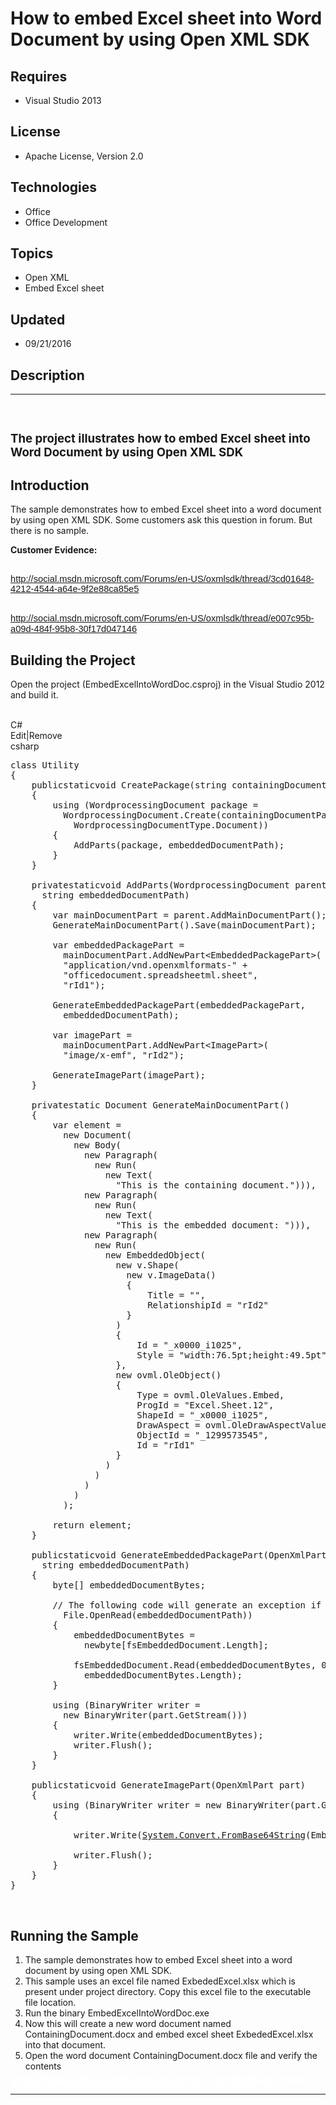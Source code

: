 # How to embed Excel sheet into Word Document by using Open XML SDK
## Requires
- Visual Studio 2013
## License
- Apache License, Version 2.0
## Technologies
- Office
- Office Development
## Topics
- Open XML
- Embed Excel sheet
## Updated
- 09/21/2016
## Description

<hr>
<div><a href="http://blogs.msdn.com/b/onecode"><img src="https://aka.ms/onecodesampletopbanner1" alt=""></a><strong>&nbsp;</strong><em></em></div>
<h2><span style="font-size:14.0pt; line-height:115%">The project illustrates how to embed Excel sheet into Word Document by using Open XML SDK
</span></h2>
<h2>Introduction</h2>
<p class="MsoNormal">The sample demonstrates how to embed Excel sheet into a word document by using open XML SDK. Some customers ask this question in forum. But there is no sample.</p>
<p class="MsoNormal"><strong>Customer Evidence: </strong></p>
<h2><span style="font-size:11.0pt; line-height:115%; font-family:&quot;Calibri&quot;,sans-serif; font-weight:normal"><a href="http://social.msdn.microsoft.com/Forums/en-US/oxmlsdk/thread/3cd01648-4212-4544-a64e-9f2e88ca85e5">http://social.msdn.microsoft.com/Forums/en-US/oxmlsdk/thread/3cd01648-4212-4544-a64e-9f2e88ca85e5</a>
</span></h2>
<h2><span style="font-size:11.0pt; line-height:115%; font-family:&quot;Calibri&quot;,sans-serif; font-weight:normal"><a href="http://social.msdn.microsoft.com/Forums/en-US/oxmlsdk/thread/e007c95b-a09d-484f-95b8-30f17d047146">http://social.msdn.microsoft.com/Forums/en-US/oxmlsdk/thread/e007c95b-a09d-484f-95b8-30f17d047146</a>
</span></h2>
<h2>Building the Project &nbsp;</h2>
<p class="MsoNormal" style="margin-bottom:.0001pt; line-height:normal; text-autospace:none">
Open the project (EmbedExcelIntoWordDoc.csproj) in the Visual Studio 2012 and build it.</p>
<p class="MsoNormal" style="margin-bottom:.0001pt; line-height:normal; text-autospace:none">
&nbsp;</p>
<div class="scriptcode">
<div class="pluginEditHolder" pluginCommand="mceScriptCode">
<div class="title"><span>C#</span></div>
<div class="pluginLinkHolder"><span class="pluginEditHolderLink">Edit</span>|<span class="pluginRemoveHolderLink">Remove</span></div>
<span class="hidden">csharp</span>

<div class="preview">
<pre class="csharp"><span class="cs__keyword">class</span>&nbsp;Utility&nbsp;
{&nbsp;
&nbsp;&nbsp;&nbsp;&nbsp;<span class="cs__keyword">public</span><span class="cs__keyword">static</span><span class="cs__keyword">void</span>&nbsp;CreatePackage(<span class="cs__keyword">string</span>&nbsp;containingDocumentPath,&nbsp;<span class="cs__keyword">string</span>&nbsp;embeddedDocumentPath)&nbsp;
&nbsp;&nbsp;&nbsp;&nbsp;{&nbsp;
&nbsp;&nbsp;&nbsp;&nbsp;&nbsp;&nbsp;&nbsp;&nbsp;<span class="cs__keyword">using</span>&nbsp;(WordprocessingDocument&nbsp;package&nbsp;=&nbsp;
&nbsp;&nbsp;&nbsp;&nbsp;&nbsp;&nbsp;&nbsp;&nbsp;&nbsp;&nbsp;WordprocessingDocument.Create(containingDocumentPath,&nbsp;
&nbsp;&nbsp;&nbsp;&nbsp;&nbsp;&nbsp;&nbsp;&nbsp;&nbsp;&nbsp;&nbsp;&nbsp;WordprocessingDocumentType.Document))&nbsp;
&nbsp;&nbsp;&nbsp;&nbsp;&nbsp;&nbsp;&nbsp;&nbsp;{&nbsp;
&nbsp;&nbsp;&nbsp;&nbsp;&nbsp;&nbsp;&nbsp;&nbsp;&nbsp;&nbsp;&nbsp;&nbsp;AddParts(package,&nbsp;embeddedDocumentPath);&nbsp;
&nbsp;&nbsp;&nbsp;&nbsp;&nbsp;&nbsp;&nbsp;&nbsp;}&nbsp;
&nbsp;&nbsp;&nbsp;&nbsp;}&nbsp;
&nbsp;
&nbsp;&nbsp;&nbsp;&nbsp;<span class="cs__keyword">private</span><span class="cs__keyword">static</span><span class="cs__keyword">void</span>&nbsp;AddParts(WordprocessingDocument&nbsp;parent,&nbsp;
&nbsp;&nbsp;&nbsp;&nbsp;&nbsp;&nbsp;<span class="cs__keyword">string</span>&nbsp;embeddedDocumentPath)&nbsp;
&nbsp;&nbsp;&nbsp;&nbsp;{&nbsp;
&nbsp;&nbsp;&nbsp;&nbsp;&nbsp;&nbsp;&nbsp;&nbsp;var&nbsp;mainDocumentPart&nbsp;=&nbsp;parent.AddMainDocumentPart();&nbsp;
&nbsp;&nbsp;&nbsp;&nbsp;&nbsp;&nbsp;&nbsp;&nbsp;GenerateMainDocumentPart().Save(mainDocumentPart);&nbsp;
&nbsp;
&nbsp;&nbsp;&nbsp;&nbsp;&nbsp;&nbsp;&nbsp;&nbsp;var&nbsp;embeddedPackagePart&nbsp;=&nbsp;
&nbsp;&nbsp;&nbsp;&nbsp;&nbsp;&nbsp;&nbsp;&nbsp;&nbsp;&nbsp;mainDocumentPart.AddNewPart&lt;EmbeddedPackagePart&gt;(&nbsp;
&nbsp;&nbsp;&nbsp;&nbsp;&nbsp;&nbsp;&nbsp;&nbsp;&nbsp;&nbsp;<span class="cs__string">&quot;application/vnd.openxmlformats-&quot;</span>&nbsp;&#43;&nbsp;
&nbsp;&nbsp;&nbsp;&nbsp;&nbsp;&nbsp;&nbsp;&nbsp;&nbsp;&nbsp;<span class="cs__string">&quot;officedocument.spreadsheetml.sheet&quot;</span>,&nbsp;
&nbsp;&nbsp;&nbsp;&nbsp;&nbsp;&nbsp;&nbsp;&nbsp;&nbsp;&nbsp;<span class="cs__string">&quot;rId1&quot;</span>);&nbsp;
&nbsp;
&nbsp;&nbsp;&nbsp;&nbsp;&nbsp;&nbsp;&nbsp;&nbsp;GenerateEmbeddedPackagePart(embeddedPackagePart,&nbsp;
&nbsp;&nbsp;&nbsp;&nbsp;&nbsp;&nbsp;&nbsp;&nbsp;&nbsp;&nbsp;embeddedDocumentPath);&nbsp;
&nbsp;
&nbsp;&nbsp;&nbsp;&nbsp;&nbsp;&nbsp;&nbsp;&nbsp;var&nbsp;imagePart&nbsp;=&nbsp;
&nbsp;&nbsp;&nbsp;&nbsp;&nbsp;&nbsp;&nbsp;&nbsp;&nbsp;&nbsp;mainDocumentPart.AddNewPart&lt;ImagePart&gt;(&nbsp;
&nbsp;&nbsp;&nbsp;&nbsp;&nbsp;&nbsp;&nbsp;&nbsp;&nbsp;&nbsp;<span class="cs__string">&quot;image/x-emf&quot;</span>,&nbsp;<span class="cs__string">&quot;rId2&quot;</span>);&nbsp;
&nbsp;
&nbsp;&nbsp;&nbsp;&nbsp;&nbsp;&nbsp;&nbsp;&nbsp;GenerateImagePart(imagePart);&nbsp;
&nbsp;&nbsp;&nbsp;&nbsp;}&nbsp;
&nbsp;
&nbsp;&nbsp;&nbsp;&nbsp;<span class="cs__keyword">private</span><span class="cs__keyword">static</span>&nbsp;Document&nbsp;GenerateMainDocumentPart()&nbsp;
&nbsp;&nbsp;&nbsp;&nbsp;{&nbsp;
&nbsp;&nbsp;&nbsp;&nbsp;&nbsp;&nbsp;&nbsp;&nbsp;var&nbsp;element&nbsp;=&nbsp;
&nbsp;&nbsp;&nbsp;&nbsp;&nbsp;&nbsp;&nbsp;&nbsp;&nbsp;&nbsp;<span class="cs__keyword">new</span>&nbsp;Document(&nbsp;
&nbsp;&nbsp;&nbsp;&nbsp;&nbsp;&nbsp;&nbsp;&nbsp;&nbsp;&nbsp;&nbsp;&nbsp;<span class="cs__keyword">new</span>&nbsp;Body(&nbsp;
&nbsp;&nbsp;&nbsp;&nbsp;&nbsp;&nbsp;&nbsp;&nbsp;&nbsp;&nbsp;&nbsp;&nbsp;&nbsp;&nbsp;<span class="cs__keyword">new</span>&nbsp;Paragraph(&nbsp;
&nbsp;&nbsp;&nbsp;&nbsp;&nbsp;&nbsp;&nbsp;&nbsp;&nbsp;&nbsp;&nbsp;&nbsp;&nbsp;&nbsp;&nbsp;&nbsp;<span class="cs__keyword">new</span>&nbsp;Run(&nbsp;
&nbsp;&nbsp;&nbsp;&nbsp;&nbsp;&nbsp;&nbsp;&nbsp;&nbsp;&nbsp;&nbsp;&nbsp;&nbsp;&nbsp;&nbsp;&nbsp;&nbsp;&nbsp;<span class="cs__keyword">new</span>&nbsp;Text(&nbsp;
&nbsp;&nbsp;&nbsp;&nbsp;&nbsp;&nbsp;&nbsp;&nbsp;&nbsp;&nbsp;&nbsp;&nbsp;&nbsp;&nbsp;&nbsp;&nbsp;&nbsp;&nbsp;&nbsp;&nbsp;<span class="cs__string">&quot;This&nbsp;is&nbsp;the&nbsp;containing&nbsp;document.&quot;</span>))),&nbsp;
&nbsp;&nbsp;&nbsp;&nbsp;&nbsp;&nbsp;&nbsp;&nbsp;&nbsp;&nbsp;&nbsp;&nbsp;&nbsp;&nbsp;<span class="cs__keyword">new</span>&nbsp;Paragraph(&nbsp;
&nbsp;&nbsp;&nbsp;&nbsp;&nbsp;&nbsp;&nbsp;&nbsp;&nbsp;&nbsp;&nbsp;&nbsp;&nbsp;&nbsp;&nbsp;&nbsp;<span class="cs__keyword">new</span>&nbsp;Run(&nbsp;
&nbsp;&nbsp;&nbsp;&nbsp;&nbsp;&nbsp;&nbsp;&nbsp;&nbsp;&nbsp;&nbsp;&nbsp;&nbsp;&nbsp;&nbsp;&nbsp;&nbsp;&nbsp;<span class="cs__keyword">new</span>&nbsp;Text(&nbsp;
&nbsp;&nbsp;&nbsp;&nbsp;&nbsp;&nbsp;&nbsp;&nbsp;&nbsp;&nbsp;&nbsp;&nbsp;&nbsp;&nbsp;&nbsp;&nbsp;&nbsp;&nbsp;&nbsp;&nbsp;<span class="cs__string">&quot;This&nbsp;is&nbsp;the&nbsp;embedded&nbsp;document:&nbsp;&quot;</span>))),&nbsp;
&nbsp;&nbsp;&nbsp;&nbsp;&nbsp;&nbsp;&nbsp;&nbsp;&nbsp;&nbsp;&nbsp;&nbsp;&nbsp;&nbsp;<span class="cs__keyword">new</span>&nbsp;Paragraph(&nbsp;
&nbsp;&nbsp;&nbsp;&nbsp;&nbsp;&nbsp;&nbsp;&nbsp;&nbsp;&nbsp;&nbsp;&nbsp;&nbsp;&nbsp;&nbsp;&nbsp;<span class="cs__keyword">new</span>&nbsp;Run(&nbsp;
&nbsp;&nbsp;&nbsp;&nbsp;&nbsp;&nbsp;&nbsp;&nbsp;&nbsp;&nbsp;&nbsp;&nbsp;&nbsp;&nbsp;&nbsp;&nbsp;&nbsp;&nbsp;<span class="cs__keyword">new</span>&nbsp;EmbeddedObject(&nbsp;
&nbsp;&nbsp;&nbsp;&nbsp;&nbsp;&nbsp;&nbsp;&nbsp;&nbsp;&nbsp;&nbsp;&nbsp;&nbsp;&nbsp;&nbsp;&nbsp;&nbsp;&nbsp;&nbsp;&nbsp;<span class="cs__keyword">new</span>&nbsp;v.Shape(&nbsp;
&nbsp;&nbsp;&nbsp;&nbsp;&nbsp;&nbsp;&nbsp;&nbsp;&nbsp;&nbsp;&nbsp;&nbsp;&nbsp;&nbsp;&nbsp;&nbsp;&nbsp;&nbsp;&nbsp;&nbsp;&nbsp;&nbsp;<span class="cs__keyword">new</span>&nbsp;v.ImageData()&nbsp;
&nbsp;&nbsp;&nbsp;&nbsp;&nbsp;&nbsp;&nbsp;&nbsp;&nbsp;&nbsp;&nbsp;&nbsp;&nbsp;&nbsp;&nbsp;&nbsp;&nbsp;&nbsp;&nbsp;&nbsp;&nbsp;&nbsp;{&nbsp;
&nbsp;&nbsp;&nbsp;&nbsp;&nbsp;&nbsp;&nbsp;&nbsp;&nbsp;&nbsp;&nbsp;&nbsp;&nbsp;&nbsp;&nbsp;&nbsp;&nbsp;&nbsp;&nbsp;&nbsp;&nbsp;&nbsp;&nbsp;&nbsp;&nbsp;&nbsp;Title&nbsp;=&nbsp;<span class="cs__string">&quot;&quot;</span>,&nbsp;
&nbsp;&nbsp;&nbsp;&nbsp;&nbsp;&nbsp;&nbsp;&nbsp;&nbsp;&nbsp;&nbsp;&nbsp;&nbsp;&nbsp;&nbsp;&nbsp;&nbsp;&nbsp;&nbsp;&nbsp;&nbsp;&nbsp;&nbsp;&nbsp;&nbsp;&nbsp;RelationshipId&nbsp;=&nbsp;<span class="cs__string">&quot;rId2&quot;</span>&nbsp;
&nbsp;&nbsp;&nbsp;&nbsp;&nbsp;&nbsp;&nbsp;&nbsp;&nbsp;&nbsp;&nbsp;&nbsp;&nbsp;&nbsp;&nbsp;&nbsp;&nbsp;&nbsp;&nbsp;&nbsp;&nbsp;&nbsp;}&nbsp;
&nbsp;&nbsp;&nbsp;&nbsp;&nbsp;&nbsp;&nbsp;&nbsp;&nbsp;&nbsp;&nbsp;&nbsp;&nbsp;&nbsp;&nbsp;&nbsp;&nbsp;&nbsp;&nbsp;&nbsp;)&nbsp;
&nbsp;&nbsp;&nbsp;&nbsp;&nbsp;&nbsp;&nbsp;&nbsp;&nbsp;&nbsp;&nbsp;&nbsp;&nbsp;&nbsp;&nbsp;&nbsp;&nbsp;&nbsp;&nbsp;&nbsp;{&nbsp;
&nbsp;&nbsp;&nbsp;&nbsp;&nbsp;&nbsp;&nbsp;&nbsp;&nbsp;&nbsp;&nbsp;&nbsp;&nbsp;&nbsp;&nbsp;&nbsp;&nbsp;&nbsp;&nbsp;&nbsp;&nbsp;&nbsp;&nbsp;&nbsp;Id&nbsp;=&nbsp;<span class="cs__string">&quot;_x0000_i1025&quot;</span>,&nbsp;
&nbsp;&nbsp;&nbsp;&nbsp;&nbsp;&nbsp;&nbsp;&nbsp;&nbsp;&nbsp;&nbsp;&nbsp;&nbsp;&nbsp;&nbsp;&nbsp;&nbsp;&nbsp;&nbsp;&nbsp;&nbsp;&nbsp;&nbsp;&nbsp;Style&nbsp;=&nbsp;<span class="cs__string">&quot;width:76.5pt;height:49.5pt&quot;</span>,&nbsp;
&nbsp;&nbsp;&nbsp;&nbsp;&nbsp;&nbsp;&nbsp;&nbsp;&nbsp;&nbsp;&nbsp;&nbsp;&nbsp;&nbsp;&nbsp;&nbsp;&nbsp;&nbsp;&nbsp;&nbsp;},&nbsp;
&nbsp;&nbsp;&nbsp;&nbsp;&nbsp;&nbsp;&nbsp;&nbsp;&nbsp;&nbsp;&nbsp;&nbsp;&nbsp;&nbsp;&nbsp;&nbsp;&nbsp;&nbsp;&nbsp;&nbsp;<span class="cs__keyword">new</span>&nbsp;ovml.OleObject()&nbsp;
&nbsp;&nbsp;&nbsp;&nbsp;&nbsp;&nbsp;&nbsp;&nbsp;&nbsp;&nbsp;&nbsp;&nbsp;&nbsp;&nbsp;&nbsp;&nbsp;&nbsp;&nbsp;&nbsp;&nbsp;{&nbsp;
&nbsp;&nbsp;&nbsp;&nbsp;&nbsp;&nbsp;&nbsp;&nbsp;&nbsp;&nbsp;&nbsp;&nbsp;&nbsp;&nbsp;&nbsp;&nbsp;&nbsp;&nbsp;&nbsp;&nbsp;&nbsp;&nbsp;&nbsp;&nbsp;Type&nbsp;=&nbsp;ovml.OleValues.Embed,&nbsp;
&nbsp;&nbsp;&nbsp;&nbsp;&nbsp;&nbsp;&nbsp;&nbsp;&nbsp;&nbsp;&nbsp;&nbsp;&nbsp;&nbsp;&nbsp;&nbsp;&nbsp;&nbsp;&nbsp;&nbsp;&nbsp;&nbsp;&nbsp;&nbsp;ProgId&nbsp;=&nbsp;<span class="cs__string">&quot;Excel.Sheet.12&quot;</span>,&nbsp;
&nbsp;&nbsp;&nbsp;&nbsp;&nbsp;&nbsp;&nbsp;&nbsp;&nbsp;&nbsp;&nbsp;&nbsp;&nbsp;&nbsp;&nbsp;&nbsp;&nbsp;&nbsp;&nbsp;&nbsp;&nbsp;&nbsp;&nbsp;&nbsp;ShapeId&nbsp;=&nbsp;<span class="cs__string">&quot;_x0000_i1025&quot;</span>,&nbsp;
&nbsp;&nbsp;&nbsp;&nbsp;&nbsp;&nbsp;&nbsp;&nbsp;&nbsp;&nbsp;&nbsp;&nbsp;&nbsp;&nbsp;&nbsp;&nbsp;&nbsp;&nbsp;&nbsp;&nbsp;&nbsp;&nbsp;&nbsp;&nbsp;DrawAspect&nbsp;=&nbsp;ovml.OleDrawAspectValues.Icon,&nbsp;
&nbsp;&nbsp;&nbsp;&nbsp;&nbsp;&nbsp;&nbsp;&nbsp;&nbsp;&nbsp;&nbsp;&nbsp;&nbsp;&nbsp;&nbsp;&nbsp;&nbsp;&nbsp;&nbsp;&nbsp;&nbsp;&nbsp;&nbsp;&nbsp;ObjectId&nbsp;=&nbsp;<span class="cs__string">&quot;_1299573545&quot;</span>,&nbsp;
&nbsp;&nbsp;&nbsp;&nbsp;&nbsp;&nbsp;&nbsp;&nbsp;&nbsp;&nbsp;&nbsp;&nbsp;&nbsp;&nbsp;&nbsp;&nbsp;&nbsp;&nbsp;&nbsp;&nbsp;&nbsp;&nbsp;&nbsp;&nbsp;Id&nbsp;=&nbsp;<span class="cs__string">&quot;rId1&quot;</span>&nbsp;
&nbsp;&nbsp;&nbsp;&nbsp;&nbsp;&nbsp;&nbsp;&nbsp;&nbsp;&nbsp;&nbsp;&nbsp;&nbsp;&nbsp;&nbsp;&nbsp;&nbsp;&nbsp;&nbsp;&nbsp;}&nbsp;
&nbsp;&nbsp;&nbsp;&nbsp;&nbsp;&nbsp;&nbsp;&nbsp;&nbsp;&nbsp;&nbsp;&nbsp;&nbsp;&nbsp;&nbsp;&nbsp;&nbsp;&nbsp;)&nbsp;
&nbsp;&nbsp;&nbsp;&nbsp;&nbsp;&nbsp;&nbsp;&nbsp;&nbsp;&nbsp;&nbsp;&nbsp;&nbsp;&nbsp;&nbsp;&nbsp;)&nbsp;
&nbsp;&nbsp;&nbsp;&nbsp;&nbsp;&nbsp;&nbsp;&nbsp;&nbsp;&nbsp;&nbsp;&nbsp;&nbsp;&nbsp;)&nbsp;
&nbsp;&nbsp;&nbsp;&nbsp;&nbsp;&nbsp;&nbsp;&nbsp;&nbsp;&nbsp;&nbsp;&nbsp;)&nbsp;
&nbsp;&nbsp;&nbsp;&nbsp;&nbsp;&nbsp;&nbsp;&nbsp;&nbsp;&nbsp;);&nbsp;
&nbsp;
&nbsp;&nbsp;&nbsp;&nbsp;&nbsp;&nbsp;&nbsp;&nbsp;<span class="cs__keyword">return</span>&nbsp;element;&nbsp;
&nbsp;&nbsp;&nbsp;&nbsp;}&nbsp;
&nbsp;
&nbsp;&nbsp;&nbsp;&nbsp;<span class="cs__keyword">public</span><span class="cs__keyword">static</span><span class="cs__keyword">void</span>&nbsp;GenerateEmbeddedPackagePart(OpenXmlPart&nbsp;part,&nbsp;
&nbsp;&nbsp;&nbsp;&nbsp;&nbsp;&nbsp;<span class="cs__keyword">string</span>&nbsp;embeddedDocumentPath)&nbsp;
&nbsp;&nbsp;&nbsp;&nbsp;{&nbsp;
&nbsp;&nbsp;&nbsp;&nbsp;&nbsp;&nbsp;&nbsp;&nbsp;<span class="cs__keyword">byte</span>[]&nbsp;embeddedDocumentBytes;&nbsp;
&nbsp;
&nbsp;&nbsp;&nbsp;&nbsp;&nbsp;&nbsp;&nbsp;&nbsp;<span class="cs__com">//&nbsp;The&nbsp;following&nbsp;code&nbsp;will&nbsp;generate&nbsp;an&nbsp;exception&nbsp;if&nbsp;an&nbsp;invalid</span><span class="cs__com">//&nbsp;filename&nbsp;is&nbsp;passed.</span><span class="cs__keyword">using</span>&nbsp;(FileStream&nbsp;fsEmbeddedDocument&nbsp;=&nbsp;
&nbsp;&nbsp;&nbsp;&nbsp;&nbsp;&nbsp;&nbsp;&nbsp;&nbsp;&nbsp;File.OpenRead(embeddedDocumentPath))&nbsp;
&nbsp;&nbsp;&nbsp;&nbsp;&nbsp;&nbsp;&nbsp;&nbsp;{&nbsp;
&nbsp;&nbsp;&nbsp;&nbsp;&nbsp;&nbsp;&nbsp;&nbsp;&nbsp;&nbsp;&nbsp;&nbsp;embeddedDocumentBytes&nbsp;=&nbsp;
&nbsp;&nbsp;&nbsp;&nbsp;&nbsp;&nbsp;&nbsp;&nbsp;&nbsp;&nbsp;&nbsp;&nbsp;&nbsp;&nbsp;<span class="cs__keyword">new</span><span class="cs__keyword">byte</span>[fsEmbeddedDocument.Length];&nbsp;
&nbsp;
&nbsp;&nbsp;&nbsp;&nbsp;&nbsp;&nbsp;&nbsp;&nbsp;&nbsp;&nbsp;&nbsp;&nbsp;fsEmbeddedDocument.Read(embeddedDocumentBytes,&nbsp;<span class="cs__number">0</span>,&nbsp;
&nbsp;&nbsp;&nbsp;&nbsp;&nbsp;&nbsp;&nbsp;&nbsp;&nbsp;&nbsp;&nbsp;&nbsp;&nbsp;&nbsp;embeddedDocumentBytes.Length);&nbsp;
&nbsp;&nbsp;&nbsp;&nbsp;&nbsp;&nbsp;&nbsp;&nbsp;}&nbsp;
&nbsp;
&nbsp;&nbsp;&nbsp;&nbsp;&nbsp;&nbsp;&nbsp;&nbsp;<span class="cs__keyword">using</span>&nbsp;(BinaryWriter&nbsp;writer&nbsp;=&nbsp;
&nbsp;&nbsp;&nbsp;&nbsp;&nbsp;&nbsp;&nbsp;&nbsp;&nbsp;&nbsp;<span class="cs__keyword">new</span>&nbsp;BinaryWriter(part.GetStream()))&nbsp;
&nbsp;&nbsp;&nbsp;&nbsp;&nbsp;&nbsp;&nbsp;&nbsp;{&nbsp;
&nbsp;&nbsp;&nbsp;&nbsp;&nbsp;&nbsp;&nbsp;&nbsp;&nbsp;&nbsp;&nbsp;&nbsp;writer.Write(embeddedDocumentBytes);&nbsp;
&nbsp;&nbsp;&nbsp;&nbsp;&nbsp;&nbsp;&nbsp;&nbsp;&nbsp;&nbsp;&nbsp;&nbsp;writer.Flush();&nbsp;
&nbsp;&nbsp;&nbsp;&nbsp;&nbsp;&nbsp;&nbsp;&nbsp;}&nbsp;
&nbsp;&nbsp;&nbsp;&nbsp;}&nbsp;
&nbsp;
&nbsp;&nbsp;&nbsp;&nbsp;<span class="cs__keyword">public</span><span class="cs__keyword">static</span><span class="cs__keyword">void</span>&nbsp;GenerateImagePart(OpenXmlPart&nbsp;part)&nbsp;
&nbsp;&nbsp;&nbsp;&nbsp;{&nbsp;
&nbsp;&nbsp;&nbsp;&nbsp;&nbsp;&nbsp;&nbsp;&nbsp;<span class="cs__keyword">using</span>&nbsp;(BinaryWriter&nbsp;writer&nbsp;=&nbsp;<span class="cs__keyword">new</span>&nbsp;BinaryWriter(part.GetStream()))&nbsp;
&nbsp;&nbsp;&nbsp;&nbsp;&nbsp;&nbsp;&nbsp;&nbsp;{&nbsp;
&nbsp;
&nbsp;&nbsp;&nbsp;&nbsp;&nbsp;&nbsp;&nbsp;&nbsp;&nbsp;&nbsp;&nbsp;&nbsp;writer.Write(<a class="libraryLink" href="https://msdn.microsoft.com/en-US/library/System.Convert.FromBase64String.aspx" target="_blank" title="Auto generated link to System.Convert.FromBase64String">System.Convert.FromBase64String</a>(EmbedExcelIntoWordDoc.Properties.Resource1.BASE64_STRING_EXCEL_ICON));&nbsp;
&nbsp;
&nbsp;&nbsp;&nbsp;&nbsp;&nbsp;&nbsp;&nbsp;&nbsp;&nbsp;&nbsp;&nbsp;&nbsp;writer.Flush();&nbsp;
&nbsp;&nbsp;&nbsp;&nbsp;&nbsp;&nbsp;&nbsp;&nbsp;}&nbsp;
&nbsp;&nbsp;&nbsp;&nbsp;}&nbsp;
}&nbsp;
</pre>
</div>
</div>
</div>
<p>&nbsp;</p>
<h2>Running the Sample</h2>
<ol>
<li>The sample demonstrates how to embed Excel sheet into a word document by using open XML SDK.
</li><li>This sample uses an excel file named ExbededExcel.xlsx which is present under project directory. Copy this excel file to the executable file location.
</li><li>Run the binary EmbedExcelIntoWordDoc.exe </li><li>Now this will create a new word document named ContainingDocument.docx and embed excel sheet ExbededExcel.xlsx into that document.
</li><li>Open the word document ContainingDocument.docx file and verify the contents </li></ol>
<p style="line-height:0.6pt; color:white">Microsoft All-In-One Code Framework is a free, centralized code sample library driven by developers' real-world pains and needs. The goal is to provide customer-driven code samples for all Microsoft development technologies,
 and reduce developers' efforts in solving typical programming tasks. Our team listens to developers&rsquo; pains in the MSDN forums, social media and various DEV communities. We write code samples based on developers&rsquo; frequently asked programming tasks,
 and allow developers to download them with a short sample publishing cycle. Additionally, we offer a free code sample request service. It is a proactive way for our developer community to obtain code samples directly from Microsoft.</p>
<hr>
<div><a href="http://go.microsoft.com/?linkid=9759640" style="margin-top:3px"><img src="http://bit.ly/onecodelogo" alt="">
</a></div>
